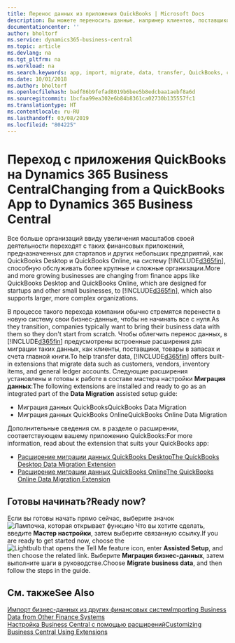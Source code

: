```yaml
---
title: Перенос данных из приложения QuickBooks | Microsoft Docs
description: Вы можете переносить данные, например клиентов, поставщиков, товары в запасах и счета ГК из приложений QuickBooks в Business Central.
documentationcenter: ''
author: bholtorf
ms.service: dynamics365-business-central
ms.topic: article
ms.devlang: na
ms.tgt_pltfrm: na
ms.workload: na
ms.search.keywords: app, import, migrate, data, transfer, QuickBooks, customize
ms.date: 10/01/2018
ms.author: bholtorf
ms.openlocfilehash: badf86b9fefad8019b6bee5b8edcbaa1aebf8a6d
ms.sourcegitcommit: 1bcfaa99ea302e6b84b8361ca02730b135557fc1
ms.translationtype: HT
ms.contentlocale: ru-RU
ms.lasthandoff: 03/08/2019
ms.locfileid: "804225"
---
```

# <a name="changing-from-a-quickbooks-app-to-dynamics-365-business-central"></a><span data-ttu-id="3f00d-103">Переход с приложения QuickBooks на Dynamics 365 Business Central</span><span class="sxs-lookup"><span data-stu-id="3f00d-103">Changing from a QuickBooks App to Dynamics 365 Business Central</span></span>
<span data-ttu-id="3f00d-104">Все больше организаций ввиду увеличения масштабов своей деятельности переходят с таких финансовых приложений, предназначенных для стартапов и других небольших предприятий, как QuickBooks Desktop и QuickBooks Online, на систему [!INCLUDE[d365fin](includes/d365fin_md.md)], способную обслуживать более крупные и сложные организации.</span><span class="sxs-lookup"><span data-stu-id="3f00d-104">More and more growing businesses are changing from finance apps like QuickBooks Desktop and QuickBooks Online, which are designed for startups and other small businesses, to [!INCLUDE[d365fin](includes/d365fin_md.md)], which also supports larger, more complex organizations.</span></span> 

<span data-ttu-id="3f00d-105">В процессе такого перехода компании обычно стремятся перенести в новую систему свои бизнес-данные, чтобы не начинать все с нуля.</span><span class="sxs-lookup"><span data-stu-id="3f00d-105">As they transition, companies typically want to bring their business data with them so they don't start from scratch.</span></span> <span data-ttu-id="3f00d-106">Чтобы облегчить перенос данных, в [!INCLUDE[d365fin](includes/d365fin_md.md)] предусмотрены встроенные расширения для миграции таких данных, как клиенты, поставщики, товары в запасах и счета главной книги.</span><span class="sxs-lookup"><span data-stu-id="3f00d-106">To help transfer data, [!INCLUDE[d365fin](includes/d365fin_md.md)] offers built-in extensions that migrate data such as customers, vendors, inventory items, and general ledger accounts.</span></span> <span data-ttu-id="3f00d-107">Следующие расширения установлены и готовы к работе в составе мастера настройки **Миграция данных**:</span><span class="sxs-lookup"><span data-stu-id="3f00d-107">The following extensions are installed and ready to go as an integrated part of the **Data Migration** assisted setup guide:</span></span>

* <span data-ttu-id="3f00d-108">Миграция данных QuickBooks</span><span class="sxs-lookup"><span data-stu-id="3f00d-108">QuickBooks Data Migration</span></span> 
* <span data-ttu-id="3f00d-109">Миграция данных QuickBooks Online</span><span class="sxs-lookup"><span data-stu-id="3f00d-109">QuickBooks Online Data Migration</span></span>

<span data-ttu-id="3f00d-110">Дополнительные сведения см. в разделе о расширении, соответствующем вашему приложению QuickBooks:</span><span class="sxs-lookup"><span data-stu-id="3f00d-110">For more information, read about the extension that suits your QuickBooks app:</span></span>   

* [<span data-ttu-id="3f00d-111">Расширение миграции данных QuickBooks Desktop</span><span class="sxs-lookup"><span data-stu-id="3f00d-111">The QuickBooks Desktop Data Migration Extension</span></span>](ui-extensions-quickbooks-data-migration.md)
* [<span data-ttu-id="3f00d-112">Расширение миграции данных QuickBooks Online</span><span class="sxs-lookup"><span data-stu-id="3f00d-112">The QuickBooks Online Data Migration Extension</span></span>](ui-extensions-quickbooks-online-data-migration.md)

## <a name="ready-now"></a><span data-ttu-id="3f00d-113">Готовы начинать?</span><span class="sxs-lookup"><span data-stu-id="3f00d-113">Ready now?</span></span>
<span data-ttu-id="3f00d-114">Если вы готовы начать прямо сейчас, выберите значок ![Лампочка, которая открывает функцию Что вы хотите сделать](media/ui-search/search_small.png "Что вы хотите сделать"), введите **Мастер настройки**, затем выберите связанную ссылку.</span><span class="sxs-lookup"><span data-stu-id="3f00d-114">If you are ready to get started now, choose the ![Lightbulb that opens the Tell Me feature](media/ui-search/search_small.png "Tell me what you want to do") icon, enter **Assisted Setup**, and then choose the related link.</span></span> <span data-ttu-id="3f00d-115">Выберите **Миграция бизнес-данных**, затем выполните шаги в руководстве.</span><span class="sxs-lookup"><span data-stu-id="3f00d-115">Choose **Migrate business data**, and then follow the steps in the guide.</span></span>

## <a name="see-also"></a><span data-ttu-id="3f00d-116">См. также</span><span class="sxs-lookup"><span data-stu-id="3f00d-116">See Also</span></span>
[<span data-ttu-id="3f00d-117">Импорт бизнес-данных из других финансовых систем</span><span class="sxs-lookup"><span data-stu-id="3f00d-117">Importing Business Data from Other Finance Systems</span></span>](across-import-data-configuration-packages.md)  
[<span data-ttu-id="3f00d-118">Настройка Business Central с помощью расширений</span><span class="sxs-lookup"><span data-stu-id="3f00d-118">Customizing Business Central Using Extensions</span></span>](ui-extensions.md)   
